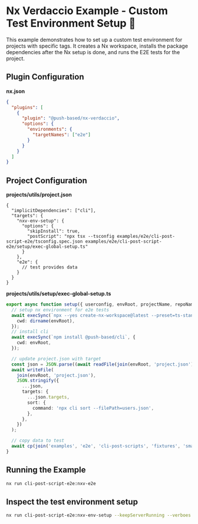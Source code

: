 # Nx Verdaccio Example - Custom Test Environment Setup 🧪

This example demonstrates how to set up a custom test environment for projects with specific tags.
It creates a Nx workspace, installs the package dependencies after the Nx setup is done, and runs the E2E tests for the project.

## Plugin Configuration

**nx.json**

```json
{
  "plugins": [
    {
      "plugin": "@push-based/nx-verdaccio",
      "options": {
        "environments": {
          "targetNames": ["e2e"]
        }
      }
    }
  ]
}
```

## Project Configuration

**projects/utils/project.json**

```jsonc
{
  "implicitDependencies": ["cli"],
  "targets": {
    "nxv-env-setup": {
      "options": {
        "skipInstall": true,
        "postScript": "npx tsx --tsconfig examples/e2e/cli-post-script-e2e/tsconfig.spec.json examples/e2e/cli-post-script-e2e/setup/exec-global-setup.ts"
      }
    },
    "e2e": {
      // test provides data
    }
  }
}
```

**projects/utils/setup/exec-global-setup.ts**

```ts
export async function setup({ userconfig, envRoot, projectName, repoName }: { envRoot: string; repoName: string; userconfig: string; projectName: string }) {
  // setup nx environment for e2e tests
  await execSync(`npx --yes create-nx-workspace@latest --preset=ts-standalone --ci=skip --no-interactive --name=${repoName}`, {
    cwd: dirname(envRoot),
  });
  // install cli
  await execSync(`npm install @push-based/cli`, {
    cwd: envRoot,
  });

  // update project.json with target
  const json = JSON.parse((await readFile(join(envRoot, 'project.json'))).toString());
  await writeFile(
    join(envRoot, 'project.json'),
    JSON.stringify({
      ...json,
      targets: {
        ...json.targets,
        sort: {
          command: 'npx cli sort --filePath=users.json',
        },
      },
    })
  );

  // copy data to test
  await cp(join('examples', 'e2e', 'cli-post-scripts', 'fixtures', 'small-data'), envRoot, { recursive: true });
}
```

## Running the Example

```bash
nx run cli-post-script-e2e:nxv-e2e
```

## Inspect the test environment setup

```bash
nx run cli-post-script-e2e:nxv-env-setup --keepServerRunning --verboes
```
